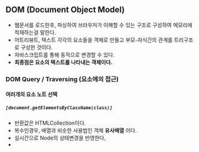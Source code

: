 ## DOM (Document Object Model)

- 웹문서를 로드한후, 파싱하여 브라우저가 이해할 수 있는 구조로 구성하여 메모리에 적재하는걸 말한다.
- 어트리뷰트, 텍스트 각각의 요소들을 객체로 만들고 부모-자식간의 관계를 트리구조로 구성한 것이다.
- 자바스크립트를 통해 동적으로 변경할 수 있다.
- **최종점은 요소의 텍스트를 나타내는 객체이다.** 



### DOM Query / Traversing (요소에의 접근)



#### 여러개의 요소 노트 선택

##### 	`[document.getElementsByClassName(class)]`

- 반환값은 HTMLCollection이다.
- 복수인경우, 배열과 비슷한 사용법인 객체 **유사배열** 이다.
- 실시간으로 Node의 상태변경을 반영한다,
- 